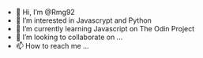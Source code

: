 - 👋 Hi, I’m @Rmg92
- 👀 I’m interested in Javascrypt and Python
- 🌱 I’m currently learning Javascript on The Odin Project
- 💞️ I’m looking to collaborate on ...
- 📫 How to reach me ...
